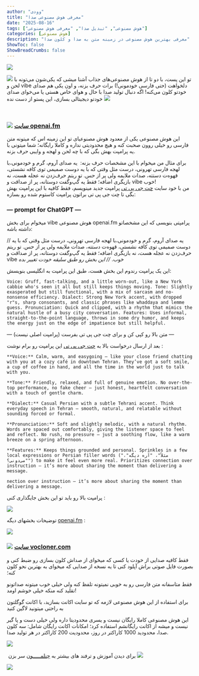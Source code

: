 ```yaml
---
author: "وودی"
title: "معرفی هوش مصنوعی صدا"
date: "2025-08-16"
tags: ["هوش مصنوعی", "تبدیل صدا", "معرفی هوش مصنوعی"]
categories: [هوش مصنوعی]
description: "معرفی بهترین هوش مصنوعی در زمینه متن به صدا و کلون صدا"
ShowToc: false
ShowBreadCrumbs: false
---
```


![](https://uploadkon.ir/uploads/ee2f20_25Ai-Voice-top.png)

![](https://s33.picofile.com/file/8485364626/168.gif) تو این پست، با دو تا از هوش مصنوعی‌های جذاب آشنا میشی که یکی‌شون می‌تونه با لحن و vibe دلخواهت (حتی فارسی خودمونی!) برات حرف بزنه، و اون یکی هم صدای خودتو کلون می‌کنه! اگه دنبال تولید صدا با حال و هوای خاص هستی یا می‌خوای صدای خودتو دیجیتالی بسازی، این پستو از دست نده ![](https://s33.picofile.com/file/8485364426/Totoro14.gif) 

 

### ![](https://s33.picofile.com/file/8485364418/131.gif) [**سایت openai.fm**](https://www.openai.fm/)

این هوش مصنوعی یکی از معدود هوش مصنوعیای تو این زمینه اس که میتونه متن فارسی رو خیلی روون صحبت کنه و هیچ محدودیتی نداره و کاملا رایگانه؛ شما میتونی با یه پرامپت بهش بگی که با چه لحن و لهجه و وایبی حرف بزنه.

برای مثال من میخوام با این مشخصات حرف بزنه:  یه صدای آروم، گرم و خودمونی،با لهجه فارسی تهرونی، درست مثل وقتی که با یه دوست صمیمی توی کافه نشستی، قهوه‌ت دستته، صدات ملایمه ولی پر از حس. تو ریتم حرف‌زدن نه عجله هست، نه بازیگری اضافه؛ فقط یه گپ‌وگفت دوستانه، پر از صداقت و vibe خوب!  
من با خود سایت [چت جی پی تی](https://chatgpt.com/) پرامپت جدید مینویسم، فقط کافیه با این پرامپت بهش بگی تا چت جی پی تی براتون پرامپت کاستوم شده رو بسازه:

### — prompt for ChatGPT —

میخوام برای بخش vibe هوش مصنوعی openai.fm پرامپتی بنویسی که این مشخصاتو داشته باشه:

// یه صدای آروم، گرم و خودمونی،با لهجه فارسی تهرونی، درست مثل وقتی که با یه دوست صمیمی توی کافه نشستی، قهوه‌ت دستته، صدات ملایمه ولی پر از حس. تو ریتم حرف‌زدن نه عجله هست، نه بازیگری اضافه؛ فقط یه گپ‌وگفت دوستانه، پر از صداقت و vibe خوب. _// این بخش رو طبق سلیقه خودت تغییر بده_

این یک پرامپت رندوم این بخش هست، طبق این پرامپت به انگلیسی بنویسش:

```
Voice: Gruff, fast-talking, and a little worn-out, like a New York cabbie who's seen it all but still keeps things moving. Tone: Slightly exasperated but still functional, with a mix of sarcasm and no-nonsense efficiency. Dialect: Strong New York accent, with dropped "r"s, sharp consonants, and classic phrases like whaddaya and lemme guess. Pronunciation: Quick and clipped, with a rhythm that mimics the natural hustle of a busy city conversation. Features: Uses informal, straight-to-the-point language, throws in some dry humor, and keeps the energy just on the edge of impatience but still helpful.
```

— متن بالا رو کپی کن و برای چت جی پی تی بفرست (پرامپت اصلی نیست) —

بعد از ارسال درخواست بالا به [چت جی پی تی](https://chatgpt.com/) این پرامپت رو برام نوشت :

```
**Voice:** Calm, warm, and easygoing — like your close friend chatting with you at a cozy café in downtown Tehran. They’ve got a soft smile, a cup of coffee in hand, and all the time in the world just to talk with you.  
  
**Tone:** Friendly, relaxed, and full of genuine emotion. No over-the-top performance, no fake cheer — just honest, heartfelt conversation with a touch of gentle charm.  
  
**Dialect:** Casual Persian with a subtle Tehrani accent. Think everyday speech in Tehran — smooth, natural, and relatable without sounding forced or formal.  
  
**Pronunciation:** Soft and slightly melodic, with a natural rhythm. Words are spaced out comfortably, giving the listener space to feel and reflect. No rush, no pressure — just a soothing flow, like a warm breeze on a spring afternoon.  
  
**Features:** Keeps things grounded and personal. Sprinkles in a few local expressions or Persian filler words ("مثلاً"، "آره دیگه"، "می‌دونی؟") to make it feel even more real. Prioritizes connection over instruction — it’s more about sharing the moment than delivering a message.  
  
nection over instruction — it’s more about sharing the moment than delivering a message.
```

پرامپت بالا رو باید تو این بخش جایگذاری کنی :

![](https://uploadkon.ir/uploads/a9f720_25openai-fm-shot-1.png)

توضیحات بخشهای دیگه [openai.fm](https://www.openai.fm/) :

![](https://uploadkon.ir/uploads/8b0c20_25openai-fm-shot-2.png)

### ![](https://s33.picofile.com/file/8485364418/131.gif) [**سایت vocloner.com**](https://vocloner.com/)

فقط کافیه صدایی از خودت یا کسی که میخوای از صداش کلون بسازی رو ضبط کنی و بصورت فایل صوتی براش آپلود کنی تا یه نسخه از صدایی که میخوای به بهترین نحو کلون کنه؛

فقط متاسفانه متن فارسی رو به خوبی نمیتونه تلفظ کنه ولی خیلی خوب میتونه صداتونو تقلید کنه منکه خیلی خوشم اومد!

برای استفاده از این هوش مصنوعی لازمه که تو سایت اکانت بسازید، با اکانت گوگلتون به راحتی میتونید لاگین کنید

این هوش مصنوعی کاملا رایگان نیست و یسری محدودیتا داره ولی خیلی دست و پا گیر نیست و میشه از اکانت رایگانشم استفاده کرد؛ امکانات اکانت رایگان شامل: سه کلون صدا، محدودید 1000 کاراکتر در روز، محدودیت 200 کاراکتر در هر تولید صدا.

![](https://uploadkon.ir/uploads/3a4120_25Screenshot-2025-05-20-204158.png)

  

 برای دیدن آموزش و ترفند های بیشتر به [چنلمـــــون](https://t.me/balteredit) سر بزن ![](https://s33.picofile.com/file/8485364400/Totoro18.gif) 

<img class="divimg" src="https://s33.picofile.com/file/8485364392/Totoro.gif">